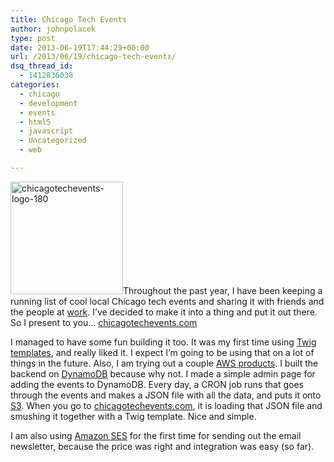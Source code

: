 ```yaml
---
title: Chicago Tech Events
author: johnpolacek
type: post
date: 2013-06-19T17:44:29+00:00
url: /2013/06/19/chicago-tech-events/
dsq_thread_id:
  - 1412836038
categories:
  - chicago
  - development
  - events
  - html5
  - javascript
  - Uncategorized
  - web

---
```


[<img src="/img/blog/2013/06/chicagotechevents-logo-180.png" alt="chicagotechevents-logo-180" width="180" height="180" class="alignleft size-full wp-image-1383" srcset="http://johnpolacek.com/wp-content/uploads/2013/06/chicagotechevents-logo-180.png 180w, http://johnpolacek.com/wp-content/uploads/2013/06/chicagotechevents-logo-180-150x150.png 150w" sizes="(max-width: 180px) 100vw, 180px" />][1]Throughout the past year, I have been keeping a running list of cool local Chicago tech events and sharing it with friends and the people at [work][2]. I&#8217;ve decided to make it into a thing and put it out there. So I present to you&#8230; [chicagotechevents.com][1]

I managed to have some fun building it too. It was my first time using [Twig templates][3], and really liked it. I expect I’m going to be using that on a lot of things in the future. Also, I am trying out a couple [AWS products][4]. I built the backend on [DynamoDB][5] because why not. I made a simple admin page for adding the events to DynamoDB. Every day, a CRON job runs that goes through the events and makes a JSON file with all the data, and puts it onto [S3][6]. When you go to [chicagotechevents.com][1], it is loading that JSON file and smushing it together with a Twig template. Nice and simple.

I am also using [Amazon SES][7] for the first time for sending out the email newsletter, because the price was right and integration was easy (so far).

 [1]: http://chicagotechevents.com
 [2]: https://twitter.com/draftfcb
 [3]: http://twig.sensiolabs.org/
 [4]: http://aws.amazon.com
 [5]: http://aws.amazon.com/dynamodb/
 [6]: http://aws.amazon.com/s3/
 [7]: http://aws.amazon.com/ses/
